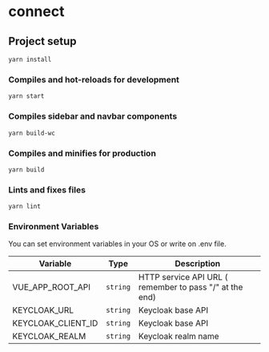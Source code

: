 # connect

## Project setup
```
yarn install
```

### Compiles and hot-reloads for development
```
yarn start
```

### Compiles sidebar and navbar components
```
yarn build-wc
```

### Compiles and minifies for production
```
yarn build
```

### Lints and fixes files
```
yarn lint
```

### Environment Variables

You can set environment variables in your OS or write on .env file.

| Variable | Type | Description |
|--|--|--|
| VUE_APP_ROOT_API | `string` | HTTP service API URL ( remember to pass "/" at the end)
| KEYCLOAK_URL | `string` | Keycloak base API
| KEYCLOAK_CLIENT_ID | `string` | Keycloak base API
| KEYCLOAK_REALM | `string` | Keycloak realm name
